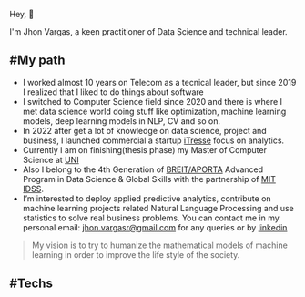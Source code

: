 <!---
yonkeenn/yonkeenn is a ✨ special ✨ repository because its `README.md` (this file) appears on your GitHub profile.
You can click the Preview link to take a look at your changes.
--->

Hey, 👋

I'm Jhon Vargas, a keen practitioner of Data Science and technical leader.

## #My path

- I worked almost 10 years on Telecom as a tecnical leader, but since 2019 I realized that I liked to do things about software 
- I switched to Computer Science field since 2020 and there is where I met data science world doing stuff like optimization, machine learning models, deep learning models in NLP, CV and so on.
- In 2022 after get a lot of knowledge on data science, project and business, I launched commercial a startup <a href = "https://itresse.com/" target="_blank">iTresse</a>  focus on analytics.
- Currently I am on finishing(thesis phase) my Master of Computer Science at <a href = "https://www.uni.edu.pe/" target="_blank">UNI</a> 
- Also I belong to the 4th Generation of <a href = "https://www.datascienceglobalskills.pe/" target="_blank">BREIT/APORTA</a> Advanced Program in Data Science & Global Skills with the partnership of <a href = "https://idss.mit.edu/" target="_blank">MIT IDSS</a>.
- I’m interested to deploy applied predictive analytics, contribute on machine learning projects related Natural Language Processing and use statistics to solve real business problems. You can contact me in my personal email: jhon.vargasr@gmail.com for any queries or by <a href="www.linkedin.com/in/yonkeenn/" target="_blank">linkedin</a>

> My vision is to try to humanize the mathematical models of machine learning in order to improve the life style of the society.

## #Techs



